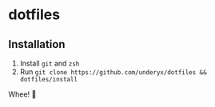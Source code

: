 # dotfiles

## Installation

1. Install `git` and `zsh`
2. Run `git clone https://github.com/underyx/dotfiles && dotfiles/install`

Whee! :tada:
